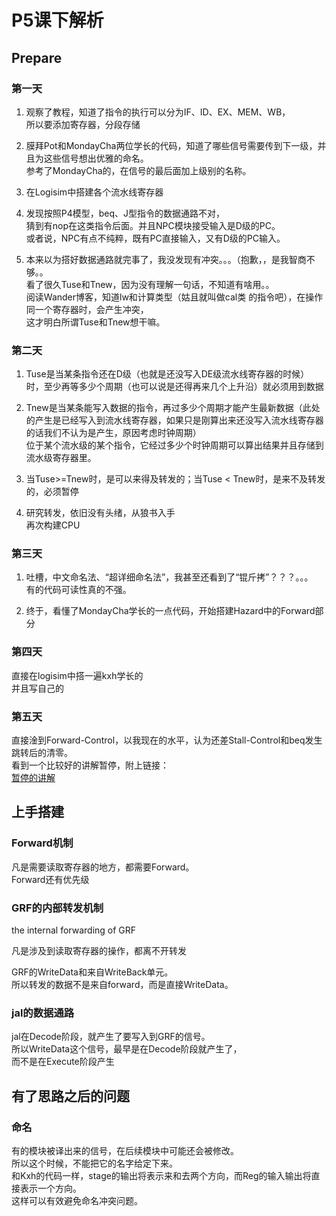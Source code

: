 # P5课下解析

## Prepare

### 第一天

1. 观察了教程，知道了指令的执行可以分为IF、ID、EX、MEM、WB，  
所以要添加寄存器，分段存储

2. 膜拜Pot和MondayCha两位学长的代码，知道了哪些信号需要传到下一级，并且为这些信号想出优雅的命名。  
参考了MondayCha的，在信号的最后面加上级别的名称。

3. 在Logisim中搭建各个流水线寄存器

4. 发现按照P4模型，beq、J型指令的数据通路不对，  
猜到有nop在这类指令后面。并且NPC模块接受输入是D级的PC。  
或者说，NPC有点不纯粹，既有PC直接输入，又有D级的PC输入。

5. 本来以为搭好数据通路就完事了，我没发现有冲突。。。（抱歉，，是我智商不够。。  
看了很久Tuse和Tnew，因为没有理解一句话，不知道有啥用。。  
阅读Wander博客，知道lw和计算类型（姑且就叫做cal类 的指令吧），在操作同一个寄存器时，会产生冲突，  
这才明白所谓Tuse和Tnew想干嘛。

### 第二天

1. Tuse是当某条指令还在D级（也就是还没写入DE级流水线寄存器的时候）时，至少再等多少个周期（也可以说是还得再来几个上升沿）就必须用到数据

2. Tnew是当某条能写入数据的指令，再过多少个周期才能产生最新数据（此处的产生是已经写入到流水线寄存器，如果只是刚算出来还没写入流水线寄存器的话我们不认为是产生，原因考虑时钟周期）  
位于某个流水级的某个指令，它经过多少个时钟周期可以算出结果并且存储到流水级寄存器里。

3. 当Tuse>=Tnew时，是可以来得及转发的；当Tuse < Tnew时，是来不及转发的，必须暂停

4. 研究转发，依旧没有头绪，从狼书入手  
再次构建CPU

### 第三天

1. 吐槽，中文命名法、“超详细命名法”，我甚至还看到了“锟斤拷”？？？。。。  
有的代码可读性真的不强。

2. 终于，看懂了MondayCha学长的一点代码，开始搭建Hazard中的Forward部分

### 第四天

直接在logisim中搭一遍kxh学长的  
并且写自己的

### 第五天

直接淦到Forward-Control，以我现在的水平，认为还差Stall-Control和beq发生跳转后的清零。  
看到一个比较好的讲解暂停，附上链接：  
[暂停的讲解](https://blog.csdn.net/weixin_43699738/article/details/107515764)

## 上手搭建

### Forward机制

凡是需要读取寄存器的地方，都需要Forward。  
Forward还有优先级

### GRF的内部转发机制

the internal forwarding of GRF

凡是涉及到读取寄存器的操作，都离不开转发

GRF的WriteData和来自WriteBack单元。  
所以转发的数据不是来自forward，而是直接WriteData。

### jal的数据通路

jal在Decode阶段，就产生了要写入到GRF的信号。  
所以WriteData这个信号，最早是在Decode阶段就产生了，  
而不是在Execute阶段产生

## 有了思路之后的问题

### 命名

有的模块被译出来的信号，在后续模块中可能还会被修改。  
所以这个时候，不能把它的名字给定下来。  
和Kxh的代码一样，stage的输出将表示来和去两个方向，而Reg的输入输出将直接表示一个方向。  
这样可以有效避免命名冲突问题。
